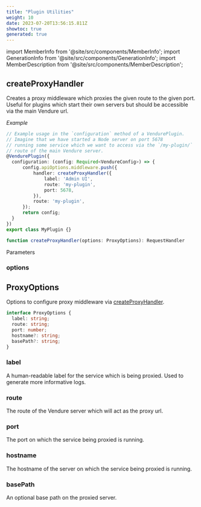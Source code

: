 ```yaml
---
title: "Plugin Utilities"
weight: 10
date: 2023-07-20T13:56:15.811Z
showtoc: true
generated: true
---
```

<!-- This file was generated from the Vendure source. Do not modify. Instead, re-run the "docs:build" script -->
import MemberInfo from '@site/src/components/MemberInfo';
import GenerationInfo from '@site/src/components/GenerationInfo';
import MemberDescription from '@site/src/components/MemberDescription';


## createProxyHandler

<GenerationInfo sourceFile="packages/core/src/plugin/plugin-utils.ts" sourceLine="37" packageName="@vendure/core" />

Creates a proxy middleware which proxies the given route to the given port.
Useful for plugins which start their own servers but should be accessible
via the main Vendure url.

*Example*

```ts
// Example usage in the `configuration` method of a VendurePlugin.
// Imagine that we have started a Node server on port 5678
// running some service which we want to access via the `/my-plugin/`
// route of the main Vendure server.
@VendurePlugin({
  configuration: (config: Required<VendureConfig>) => {
      config.apiOptions.middleware.push({
          handler: createProxyHandler({
              label: 'Admin UI',
              route: 'my-plugin',
              port: 5678,
          }),
          route: 'my-plugin',
      });
      return config;
  }
})
export class MyPlugin {}
```

```ts title="Signature"
function createProxyHandler(options: ProxyOptions): RequestHandler
```
Parameters

### options

<MemberInfo kind="parameter" type="<a href='/typescript-api/plugin/plugin-utilities#proxyoptions'>ProxyOptions</a>" />



## ProxyOptions

<GenerationInfo sourceFile="packages/core/src/plugin/plugin-utils.ts" sourceLine="76" packageName="@vendure/core" />

Options to configure proxy middleware via <a href='/typescript-api/plugin/plugin-utilities#createproxyhandler'>createProxyHandler</a>.

```ts title="Signature"
interface ProxyOptions {
  label: string;
  route: string;
  port: number;
  hostname?: string;
  basePath?: string;
}
```

### label

<MemberInfo kind="property" type="string"   />

A human-readable label for the service which is being proxied. Used to
generate more informative logs.
### route

<MemberInfo kind="property" type="string"   />

The route of the Vendure server which will act as the proxy url.
### port

<MemberInfo kind="property" type="number"   />

The port on which the service being proxied is running.
### hostname

<MemberInfo kind="property" type="string" default="'localhost'"   />

The hostname of the server on which the service being proxied is running.
### basePath

<MemberInfo kind="property" type="string"   />

An optional base path on the proxied server.
